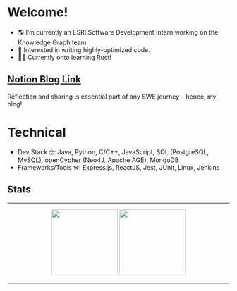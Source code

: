 # Welcome!

- 🌎 I’m currently an ESRI Software Development Intern working on the Knowledge Graph team.
- 🔭 Interested in writing highly-optimized code.
- 👨‍💻 Currently onto learning Rust!

## [Notion Blog Link]( https://amazing-course-2de.notion.site/Welcome-to-my-blog-3be732f4648149548f1924eb50e8198b?pvs=74 )

Reflection and sharing is essential part of any SWE journey – hence, my blog!

# Technical

- Dev Stack 🤓: Java, Python, C/C++, JavaScript, SQL (PostgreSQL, MySQL), openCypher (Neo4J, Apache AGE), MongoDB
- Frameworks/Tools ⚒️:  Express.js, ReactJS, Jest, JUnit, Linux, Jenkins


## Stats
---

<p align="center">
  <img src = "https://github-readme-streak-stats.herokuapp.com/?user=deniskilseev&theme=vue-dark&hide_border=true") height ="150px" />
  <img src = "https://github-readme-stats.vercel.app/api/top-langs/?username=deniskilseev&theme=vue-dark&show_icons=true&hide_border=true&layout=compact") height ="150px" />
</p>

---
